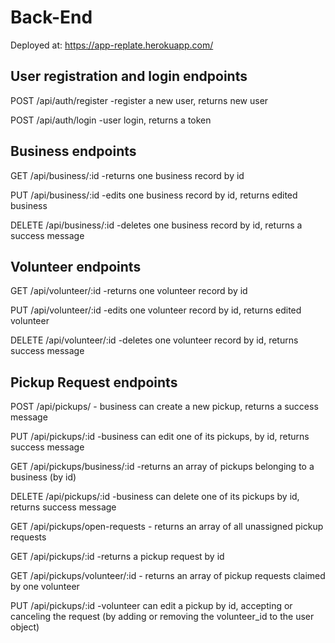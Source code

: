 # Back-End

Deployed at: https://app-replate.herokuapp.com/

## User registration and login endpoints

POST /api/auth/register -register a new user, returns new user

POST /api/auth/login -user login, returns a token

## Business endpoints

GET /api/business/:id -returns one business record by id

PUT /api/business/:id -edits one business record by id, returns edited business

DELETE /api/business/:id -deletes one business record by id, returns a success message

## Volunteer endpoints

GET /api/volunteer/:id -returns one volunteer record by id

PUT /api/volunteer/:id -edits one volunteer record by id, returns edited volunteer

DELETE /api/volunteer/:id -deletes one volunteer record by id, returns success message

## Pickup Request endpoints

POST /api/pickups/ - business can create a new pickup, returns a success message

PUT /api/pickups/:id -business can edit one of its pickups, by id, returns success message

GET /api/pickups/business/:id -returns an array of pickups belonging to a business (by id)

DELETE /api/pickups/:id -business can delete one of its pickups by id, returns success message

GET /api/pickups/open-requests - returns an array of all unassigned pickup requests

GET /api/pickups/:id -returns a pickup request by id

GET /api/pickups/volunteer/:id - returns an array of pickup requests claimed by one volunteer

PUT /api/pickups/:id -volunteer can edit a pickup by id, accepting or canceling the request (by adding or removing the volunteer_id to the user object)
